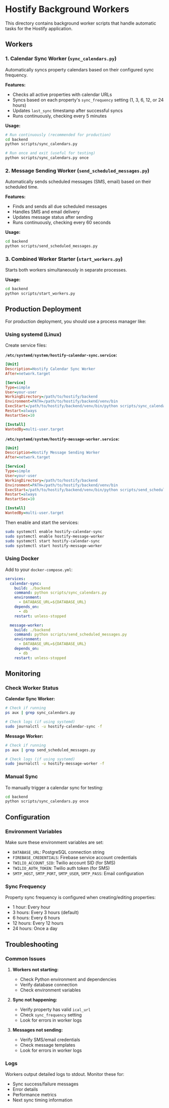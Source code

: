 # Hostify Background Workers

This directory contains background worker scripts that handle automatic tasks for the Hostify application.

## Workers

### 1. Calendar Sync Worker (`sync_calendars.py`)

Automatically syncs property calendars based on their configured sync frequency.

**Features:**
- Checks all active properties with calendar URLs
- Syncs based on each property's `sync_frequency` setting (1, 3, 6, 12, or 24 hours)
- Updates `last_sync` timestamp after successful syncs
- Runs continuously, checking every 5 minutes

**Usage:**
```bash
# Run continuously (recommended for production)
cd backend
python scripts/sync_calendars.py

# Run once and exit (useful for testing)
python scripts/sync_calendars.py once
```

### 2. Message Sending Worker (`send_scheduled_messages.py`)

Automatically sends scheduled messages (SMS, email) based on their scheduled time.

**Features:**
- Finds and sends all due scheduled messages
- Handles SMS and email delivery
- Updates message status after sending
- Runs continuously, checking every 60 seconds

**Usage:**
```bash
cd backend
python scripts/send_scheduled_messages.py
```

### 3. Combined Worker Starter (`start_workers.py`)

Starts both workers simultaneously in separate processes.

**Usage:**
```bash
cd backend
python scripts/start_workers.py
```

## Production Deployment

For production deployment, you should use a process manager like:

### Using systemd (Linux)

Create service files:

**`/etc/systemd/system/hostify-calendar-sync.service`:**
```ini
[Unit]
Description=Hostify Calendar Sync Worker
After=network.target

[Service]
Type=simple
User=your-user
WorkingDirectory=/path/to/hostify/backend
Environment=PATH=/path/to/hostify/backend/venv/bin
ExecStart=/path/to/hostify/backend/venv/bin/python scripts/sync_calendars.py
Restart=always
RestartSec=10

[Install]
WantedBy=multi-user.target
```

**`/etc/systemd/system/hostify-message-worker.service`:**
```ini
[Unit]
Description=Hostify Message Sending Worker
After=network.target

[Service]
Type=simple
User=your-user
WorkingDirectory=/path/to/hostify/backend
Environment=PATH=/path/to/hostify/backend/venv/bin
ExecStart=/path/to/hostify/backend/venv/bin/python scripts/send_scheduled_messages.py
Restart=always
RestartSec=10

[Install]
WantedBy=multi-user.target
```

Then enable and start the services:
```bash
sudo systemctl enable hostify-calendar-sync
sudo systemctl enable hostify-message-worker
sudo systemctl start hostify-calendar-sync
sudo systemctl start hostify-message-worker
```

### Using Docker

Add to your `docker-compose.yml`:
```yaml
services:
  calendar-sync:
    build: ./backend
    command: python scripts/sync_calendars.py
    environment:
      - DATABASE_URL=${DATABASE_URL}
    depends_on:
      - db
    restart: unless-stopped

  message-worker:
    build: ./backend
    command: python scripts/send_scheduled_messages.py
    environment:
      - DATABASE_URL=${DATABASE_URL}
    depends_on:
      - db
    restart: unless-stopped
```

## Monitoring

### Check Worker Status

**Calendar Sync Worker:**
```bash
# Check if running
ps aux | grep sync_calendars.py

# Check logs (if using systemd)
sudo journalctl -u hostify-calendar-sync -f
```

**Message Worker:**
```bash
# Check if running
ps aux | grep send_scheduled_messages.py

# Check logs (if using systemd)
sudo journalctl -u hostify-message-worker -f
```

### Manual Sync

To manually trigger a calendar sync for testing:
```bash
cd backend
python scripts/sync_calendars.py once
```

## Configuration

### Environment Variables

Make sure these environment variables are set:
- `DATABASE_URL`: PostgreSQL connection string
- `FIREBASE_CREDENTIALS`: Firebase service account credentials
- `TWILIO_ACCOUNT_SID`: Twilio account SID (for SMS)
- `TWILIO_AUTH_TOKEN`: Twilio auth token (for SMS)
- `SMTP_HOST`, `SMTP_PORT`, `SMTP_USER`, `SMTP_PASS`: Email configuration

### Sync Frequency

Property sync frequency is configured when creating/editing properties:
- 1 hour: Every hour
- 3 hours: Every 3 hours (default)
- 6 hours: Every 6 hours
- 12 hours: Every 12 hours
- 24 hours: Once a day

## Troubleshooting

### Common Issues

1. **Workers not starting:**
   - Check Python environment and dependencies
   - Verify database connection
   - Check environment variables

2. **Sync not happening:**
   - Verify property has valid `ical_url`
   - Check `sync_frequency` setting
   - Look for errors in worker logs

3. **Messages not sending:**
   - Verify SMS/email credentials
   - Check message templates
   - Look for errors in worker logs

### Logs

Workers output detailed logs to stdout. Monitor these for:
- Sync success/failure messages
- Error details
- Performance metrics
- Next sync timing information
